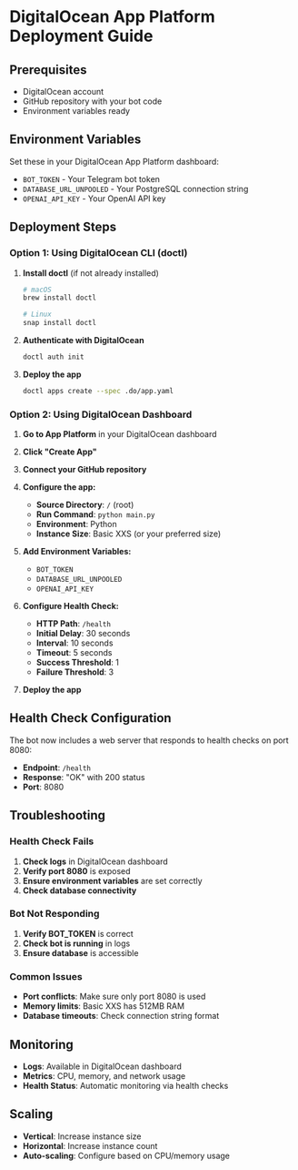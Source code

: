 # DigitalOcean App Platform Deployment Guide

## Prerequisites
- DigitalOcean account
- GitHub repository with your bot code
- Environment variables ready

## Environment Variables
Set these in your DigitalOcean App Platform dashboard:

- `BOT_TOKEN` - Your Telegram bot token
- `DATABASE_URL_UNPOOLED` - Your PostgreSQL connection string
- `OPENAI_API_KEY` - Your OpenAI API key

## Deployment Steps

### Option 1: Using DigitalOcean CLI (doctl)

1. **Install doctl** (if not already installed)
   ```bash
   # macOS
   brew install doctl
   
   # Linux
   snap install doctl
   ```

2. **Authenticate with DigitalOcean**
   ```bash
   doctl auth init
   ```

3. **Deploy the app**
   ```bash
   doctl apps create --spec .do/app.yaml
   ```

### Option 2: Using DigitalOcean Dashboard

1. **Go to App Platform** in your DigitalOcean dashboard
2. **Click "Create App"**
3. **Connect your GitHub repository**
4. **Configure the app:**
   - **Source Directory**: `/` (root)
   - **Run Command**: `python main.py`
   - **Environment**: Python
   - **Instance Size**: Basic XXS (or your preferred size)

5. **Add Environment Variables:**
   - `BOT_TOKEN`
   - `DATABASE_URL_UNPOOLED`
   - `OPENAI_API_KEY`

6. **Configure Health Check:**
   - **HTTP Path**: `/health`
   - **Initial Delay**: 30 seconds
   - **Interval**: 10 seconds
   - **Timeout**: 5 seconds
   - **Success Threshold**: 1
   - **Failure Threshold**: 3

7. **Deploy the app**

## Health Check Configuration

The bot now includes a web server that responds to health checks on port 8080:

- **Endpoint**: `/health`
- **Response**: "OK" with 200 status
- **Port**: 8080

## Troubleshooting

### Health Check Fails
1. **Check logs** in DigitalOcean dashboard
2. **Verify port 8080** is exposed
3. **Ensure environment variables** are set correctly
4. **Check database connectivity**

### Bot Not Responding
1. **Verify BOT_TOKEN** is correct
2. **Check bot is running** in logs
3. **Ensure database** is accessible

### Common Issues
- **Port conflicts**: Make sure only port 8080 is used
- **Memory limits**: Basic XXS has 512MB RAM
- **Database timeouts**: Check connection string format

## Monitoring

- **Logs**: Available in DigitalOcean dashboard
- **Metrics**: CPU, memory, and network usage
- **Health Status**: Automatic monitoring via health checks

## Scaling

- **Vertical**: Increase instance size
- **Horizontal**: Increase instance count
- **Auto-scaling**: Configure based on CPU/memory usage 